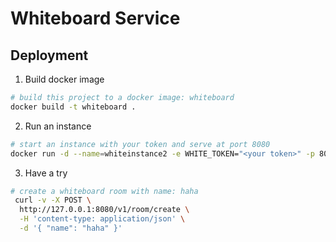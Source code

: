 # Whiteboard Service

## Deployment

1. Build docker image

```bash
# build this project to a docker image: whiteboard
docker build -t whiteboard .
```

2. Run an instance

```bash
# start an instance with your token and serve at port 8080
docker run -d --name=whiteinstance2 -e WHITE_TOKEN="<your token>" -p 8080:8080 whiteboard
```

3. Have a try

```bash
# create a whiteboard room with name: haha
 curl -v -X POST \
  http://127.0.0.1:8080/v1/room/create \
  -H 'content-type: application/json' \
  -d '{ "name": "haha" }'
```